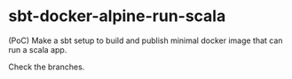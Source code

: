 # sbt-docker-alpine-run-scala

(PoC) Make a sbt setup to build and publish minimal docker image that can run a scala app.   


Check the branches.
